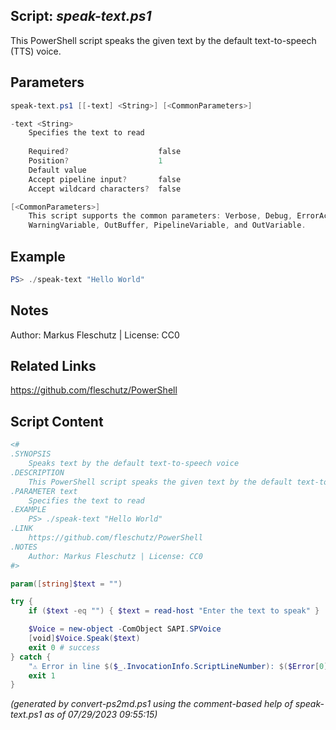 ## Script: *speak-text.ps1*

This PowerShell script speaks the given text by the default text-to-speech (TTS) voice.

## Parameters
```powershell
speak-text.ps1 [[-text] <String>] [<CommonParameters>]

-text <String>
    Specifies the text to read
    
    Required?                    false
    Position?                    1
    Default value                
    Accept pipeline input?       false
    Accept wildcard characters?  false

[<CommonParameters>]
    This script supports the common parameters: Verbose, Debug, ErrorAction, ErrorVariable, WarningAction, 
    WarningVariable, OutBuffer, PipelineVariable, and OutVariable.
```

## Example
```powershell
PS> ./speak-text "Hello World"

```

## Notes
Author: Markus Fleschutz | License: CC0

## Related Links
https://github.com/fleschutz/PowerShell

## Script Content
```powershell
<#
.SYNOPSIS
	Speaks text by the default text-to-speech voice
.DESCRIPTION
	This PowerShell script speaks the given text by the default text-to-speech (TTS) voice.
.PARAMETER text
	Specifies the text to read
.EXAMPLE
	PS> ./speak-text "Hello World"
.LINK
	https://github.com/fleschutz/PowerShell
.NOTES
	Author: Markus Fleschutz | License: CC0
#>

param([string]$text = "")

try {
	if ($text -eq "") { $text = read-host "Enter the text to speak" }

	$Voice = new-object -ComObject SAPI.SPVoice
	[void]$Voice.Speak($text)
	exit 0 # success
} catch {
	"⚠️ Error in line $($_.InvocationInfo.ScriptLineNumber): $($Error[0])"
	exit 1
}
```

*(generated by convert-ps2md.ps1 using the comment-based help of speak-text.ps1 as of 07/29/2023 09:55:15)*
